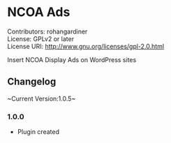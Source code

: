 # NCOA Ads
Contributors: rohangardiner  \
License: GPLv2 or later  \
License URI: http://www.gnu.org/licenses/gpl-2.0.html

Insert NCOA Display Ads on WordPress sites

## Changelog

~Current Version:1.0.5~

### 1.0.0
* Plugin created